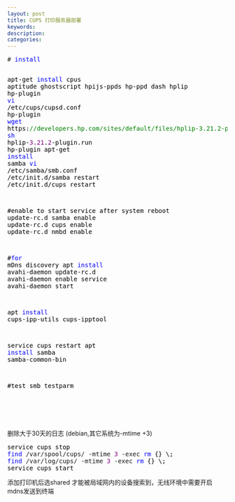 ```yaml
---
layout: post
title: CUPS 打印服务器部署
keywords:
description:
categories:
---
```

<div class="cnblogs_code">
<pre># <span style="color: #0000ff;">install</span><span style="color: #000000;">

apt</span>-get <span style="color: #0000ff;">install</span> cpus aptitude ghostscript hpijs-ppds hp-ppd dash hplip hp-<span style="color: #000000;">plugin
</span><span style="color: #0000ff;">vi</span> /etc/cups/<span style="color: #000000;">cupsd.conf
hp</span>-<span style="color: #000000;">plugin
</span><span style="color: #0000ff;">wget</span> https:<span style="color: #008000;">//</span><span style="color: #008000;">developers.hp.com/sites/default/files/hplip-3.21.2-plugin.run</span>
<span style="color: #0000ff;">sh</span> hplip-<span style="color: #800080;">3.21</span>.<span style="color: #800080;">2</span>-<span style="color: #000000;">plugin.run
hp</span>-<span style="color: #000000;">plugin
apt</span>-get <span style="color: #0000ff;">install</span><span style="color: #000000;"> samba
</span><span style="color: #0000ff;">vi</span> /etc/samba/<span style="color: #000000;">smb.conf
</span>/etc/init.d/<span style="color: #000000;">samba restart
</span>/etc/init.d/<span style="color: #000000;">cups restart

#enable to start service after system reboot
update</span>-<span style="color: #000000;">rc.d samba enable
update</span>-<span style="color: #000000;">rc.d cups enable
update</span>-<span style="color: #000000;">rc.d nmbd enable

#</span><span style="color: #0000ff;">for</span><span style="color: #000000;"> mDns discovery 
apt </span><span style="color: #0000ff;">install</span> avahi-<span style="color: #000000;">daemon
update</span>-rc.d avahi-<span style="color: #000000;">daemon enable
service avahi</span>-<span style="color: #000000;">daemon start

apt </span><span style="color: #0000ff;">install</span> cups-ipp-utils cups-<span style="color: #000000;">ipptool

service cups restart
apt </span><span style="color: #0000ff;">install</span> samba samba-common-<span style="color: #000000;">bin

#test smb
testparm</span></pre>
</div>
<p>&nbsp;</p>
<p>&nbsp;</p>
<p>删除大于30天的日志 (debian,其它系统为-mtime +3)</p>
<div class="cnblogs_code">
<pre><span style="color: #000000;">service cups stop
</span><span style="color: #0000ff;">find</span> /var/spool/cups/ -mtime <span style="color: #800080;">3</span> -exec <span style="color: #0000ff;">rm</span><span style="color: #000000;"> {} \;
</span><span style="color: #0000ff;">find</span> /var/log/cups/ -mtime <span style="color: #800080;">3</span> -exec <span style="color: #0000ff;">rm</span><span style="color: #000000;"> {} \;
service cups start</span></pre>
</div>
<p>添加打印机后选shared 才能被局域网内的设备搜索到，无线环境中需要开启mdns发送到终端</p>
    
